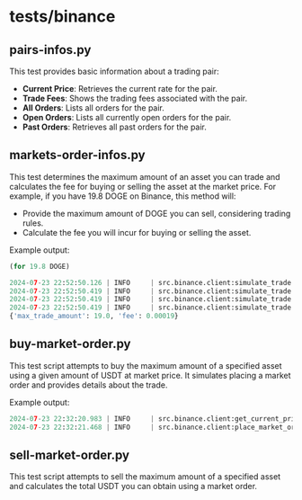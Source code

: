# tests/binance

## pairs-infos.py

This test provides basic information about a trading pair:
- **Current Price**: Retrieves the current rate for the pair.
- **Trade Fees**: Shows the trading fees associated with the pair.
- **All Orders**: Lists all orders for the pair.
- **Open Orders**: Lists all currently open orders for the pair.
- **Past Orders**: Retrieves all past orders for the pair.

## markets-order-infos.py

This test determines the maximum amount of an asset you can trade and calculates the fee for buying or selling the asset at the market price. For example, if you have 19.8 DOGE on Binance, this method will:
- Provide the maximum amount of DOGE you can sell, considering trading rules.
- Calculate the fee you will incur for buying or selling the asset.

Example output:
```python
(for 19.8 DOGE)

2024-07-23 22:52:50.126 | INFO     | src.binance.client:simulate_trade:133 - Trading rules for DOGEUSDT: minQty=1.0, stepSize=1.0
2024-07-23 22:52:50.419 | INFO     | src.binance.client:simulate_trade:139 - Trade fees for DOGEUSDT: Maker fee=0.001%, Taker fee=0.001%
2024-07-23 22:52:50.419 | INFO     | src.binance.client:simulate_trade:164 - Max tradable amount for SELL DOGE: 19.0
2024-07-23 22:52:50.419 | INFO     | src.binance.client:simulate_trade:165 - Fee for SELL 19.0 DOGE: 0.00019
{'max_trade_amount': 19.0, 'fee': 0.00019}
```

## buy-market-order.py

This test script attempts to buy the maximum amount of a specified asset using a given amount of USDT at market price. It simulates placing a market order and provides details about the trade.

Example output:
```python
2024-07-23 22:32:20.983 | INFO     | src.binance.client:get_current_price:13 - Current price for DOGEUSDT: [REDACTED]
2024-07-23 22:32:21.468 | INFO     | src.binance.client:place_market_order:54 - Market order placed: {'symbol': 'DOGEUSDT', 'orderId': [REDACTED], 'orderListId': [REDACTED], 'clientOrderId': [REDACTED], 'transactTime': [REDACTED], 'price': '0.00000000', 'origQty': '20.00000000', 'executedQty': '20.00000000', 'cummulativeQuoteQty': '2.61200000', 'status': 'FILLED', 'timeInForce': 'GTC', 'type': 'MARKET', 'side': 'BUY', 'workingTime': [REDACTED], 'fills': [{'price': '0.13060000', 'qty': '20.00000000', 'commission': '0.02000000', 'commissionAsset': 'DOGE', 'tradeId': [REDACTED]}], 'selfTradePreventionMode': 'EXPIRE_MAKER'}
```

## sell-market-order.py

This test script attempts to sell the maximum amount of a specified asset and calculates the total USDT you can obtain using a market order.




